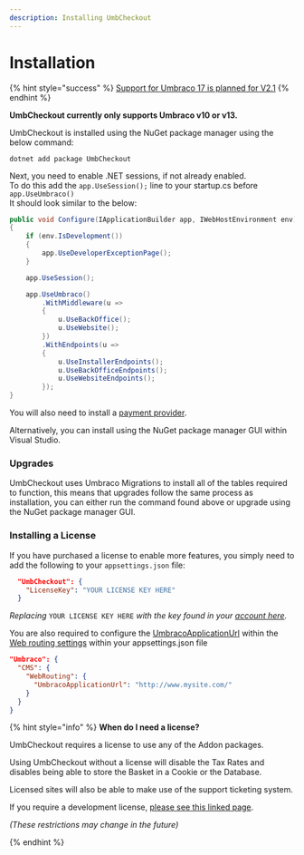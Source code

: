 ```yaml
---
description: Installing UmbCheckout
---
```


# Installation

{% hint style="success" %}
[Support for Umbraco 17 is planned for V2.1](https://github.com/UmbHost/UmbCheckout/issues/90)
{% endhint %}

**UmbCheckout currently only supports Umbraco v10 or v13.**

UmbCheckout is installed using the NuGet package manager using the below command:

```
dotnet add package UmbCheckout
```

Next, you need to enable .NET sessions, if not already enabled.\
To do this add the `app.UseSession();` line to your startup.cs before `app.UseUmbraco()`\
It should look similar to the below:

```csharp
public void Configure(IApplicationBuilder app, IWebHostEnvironment env)
{
    if (env.IsDevelopment())
    {
        app.UseDeveloperExceptionPage();
    }

    app.UseSession();

    app.UseUmbraco()
        .WithMiddleware(u =>
        {
            u.UseBackOffice();
            u.UseWebsite();
        })
        .WithEndpoints(u =>
        {
            u.UseInstallerEndpoints();
            u.UseBackOfficeEndpoints();
            u.UseWebsiteEndpoints();
        });
}
```

You will also need to install a [payment provider](broken-reference).

Alternatively, you can install using the NuGet package manager GUI within Visual Studio.

### Upgrades

UmbCheckout uses Umbraco Migrations to install all of the tables required to function, this means that upgrades follow the same process as installation, you can either run the command found above or upgrade using the NuGet package manager GUI.

### Installing a License

If you have purchased a license to enable more features, you simply need to add the following to your `appsettings.json` file:

```json
  "UmbCheckout": {
    "LicenseKey": "YOUR LICENSE KEY HERE"
  }
```

_Replacing_ `YOUR LICENSE KEY HERE` _with the key found in your_ [_account here_](https://my.umbhost.net)_._

You are also required to configure the [UmbracoApplicationUrl](https://docs.umbraco.com/umbraco-cms/reference/configuration/webroutingsettings#umbraco-application-url) within the [Web routing settings](https://docs.umbraco.com/umbraco-cms/reference/configuration/webroutingsettings) within your appsettings.json file

```json
"Umbraco": {
  "CMS": {
    "WebRouting": {
      "UmbracoApplicationUrl": "http://www.mysite.com/"
    }
  }
}
```

{% hint style="info" %}
**When do I need a license?**

UmbCheckout requires a license to use any of the Addon packages.

Using UmbCheckout without a license will disable the Tax Rates and disables being able to store the Basket in a Cookie or the Database.

Licensed sites will also be able to make use of the support ticketing system.

If you require a development license, [please see this linked page](developer-license.md).

_(These restrictions may change in the future)_


{% endhint %}
